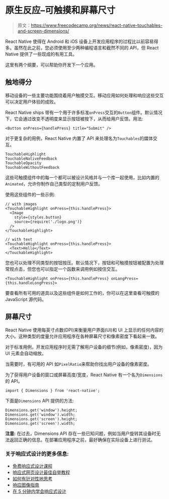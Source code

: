 # 原生反应–可触摸和屏幕尺寸

> 原文：<https://www.freecodecamp.org/news/react-native-touchables-and-screen-dimensions/>

React Native 使得在 Android 和 iOS 设备上开发应用程序的过程比以前容易得多。虽然在此之前，您必须使用至少两种编程语言和截然不同的 API，但 React Native 提供了一些现成的有用工具。

这里有两个纲要，可以帮助你开发下一个应用。

## 触地得分

移动设备的一些主要功能围绕着用户触摸交互。移动应用如何处理和响应这些交互可以决定用户体验的成败。

React Native ships 带有一个用于许多标准`onPress`交互的`Button`组件。默认情况下，它会通过改变不透明度来显示按钮被按下，从而给用户反馈。用法:

```
<Button onPress={handlePress} title="Submit" />
```

对于更复杂的用例，React Native 内置了 API 来处理名为`Touchables`的媒体交互。

```
TouchableHighlight
TouchableNativeFeedback
TouchableOpacity
TouchableWithoutFeedback
```

这些可触摸组件中的每一个都可以被设计风格并与一个库一起使用，比如内置的`Animated`，允许你制作自己类型的定制用户反馈。

使用这些组件的一些示例:

```
// with images
<TouchableHighlight onPress={this.handlePress}>
  <Image
    style={styles.button}
    source={require('./logo.png')}
  />
</TouchableHighlight>

// with text
<TouchableHighlight onPress={this.handlePress}>
  <Text>Hello</Text>
</TouchableHighlight>
```

您也可以处理不同类型的按钮按压。默认情况下，按钮和可触摸按钮被配置为处理常规点击，但您也可以指定一个函数来调用例如按住交互。

```
<TouchableHighlight onPress={this.handlePress} onLongPress={this.handleLongPress}>
```

要查看所有可用的道具以及这些组件是如何工作的，你可以在这里查看可触摸的 JavaScript 源代码。

## 屏幕尺寸

React Native 使用每英寸点数(DPI)来衡量用户界面(UI)和 UI 上显示的任何内容的大小。这种类型的度量允许应用程序在各种屏幕尺寸和像素密度下看起来一致。

对于标准用例，开发应用程序时无需了解用户设备的细节(例如，像素密度)，因为 UI 元素会自动缩放。

当需要时，有可用的 API 如`PixelRatio`来帮助你找出用户设备的像素密度。

为了获得用户设备的窗口或屏幕高度/宽度，React Native 有一个名为`Dimensions`的 API。

```
import { Dimensions } from 'react-native';
```

下面是`Dimensions` API 提供的方法:

```
Dimensions.get('window').height;
Dimensions.get('window').width;
Dimensions.get('screen').height;
Dimensions.get('screen').width;
```

****注意:**** 在过去，Dimensions API 存在一些已知问题，例如当用户旋转其设备时无法返回正确的信息。在部署应用程序之前，最好确保在实际设备上进行测试。

### 关于响应式设计的更多信息:

*   [免费响应式设计课程](https://www.freecodecamp.org/news/master-responsive-website-design/)
*   [响应式网页设计最佳自举教程](https://www.freecodecamp.org/news/p/f401cbed-6c27-46e5-a56f-c9853b87e244/freecodecamp.org/news/best-bootstrap-tutorial-responsive-web-design/)
*   [如何有针对性地思考](https://www.freecodecamp.org/news/how-to-start-thinking-responsively/)
*   [响应图像指南](https://www.freecodecamp.org/news/your-complete-guide-to-truly-responsive-images/)
*   [在 5 分钟内学会响应式设计](https://www.freecodecamp.org/news/learn-responsive-web-design-in-5-minutes/)